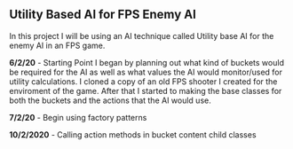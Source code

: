 ## Utility Based AI for FPS Enemy AI 

In this project I will be using an AI technique called Utility base AI for the enemy AI in an FPS game.

<b>6/2/20</b> - Starting Point
          I began by planning out what kind of buckets would be required for the AI as well as what values the AI would monitor/used for             utility calculations. I cloned a copy of an old FPS shooter I created for the enviroment of the game. After that I started to             making the base classes for both the buckets and the actions that the AI would use.
          
<b>7/2/20</b> - Begin using factory patterns

<b>10/2/2020</b> - Calling action methods in bucket content child classes
